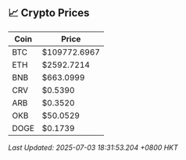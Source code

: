 ## 📈 Crypto Prices

| Coin | Price |
| ---- | ----- |
| BTC | $109772.6967 |
| ETH | $2592.7214 |
| BNB | $663.0999 |
| CRV | $0.5390 |
| ARB | $0.3520 |
| OKB | $50.0529 |
| DOGE | $0.1739 |

_Last Updated: 2025-07-03 18:31:53.204 +0800 HKT_